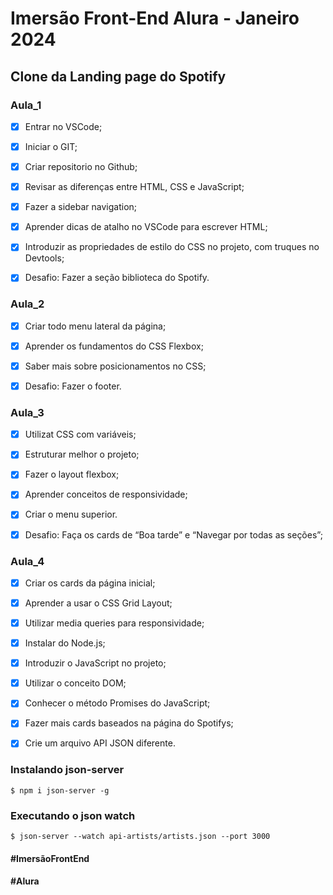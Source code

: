 # Imersão Front-End Alura - Janeiro 2024

## Clone da Landing page do Spotify


### Aula_1

- [X] Entrar no VSCode;
- [X] Iniciar o GIT;
- [X] Criar repositorio no Github;
- [X] Revisar as diferenças entre HTML, CSS e JavaScript;
- [X] Fazer a sidebar navigation;
- [X] Aprender dicas de atalho no VSCode para escrever HTML;
- [X] Introduzir as propriedades de estilo do CSS no projeto, com truques no Devtools;
- [X] Desafio: Fazer a seção biblioteca do Spotify.


### Aula_2

- [X] Criar todo menu lateral da página;
- [X] Aprender os fundamentos do CSS Flexbox;
- [X] Saber mais sobre posicionamentos no CSS;
- [X] Desafio: Fazer o footer.


### Aula_3

- [X] Utilizat CSS com variáveis;
- [X] Estruturar melhor o projeto;
- [X] Fazer o layout flexbox;
- [X] Aprender conceitos de responsividade;
- [X] Criar o menu superior.
- [X] Desafio: Faça os cards de “Boa tarde” e “Navegar por todas as seções”;


### Aula_4

- [X] Criar os cards da página inicial;
- [X] Aprender a usar o CSS Grid Layout;
- [X] Utilizar media queries para responsividade;
- [X] Instalar do Node.js;
- [X] Introduzir o JavaScript no projeto;
- [X] Utilizar o conceito DOM;
- [X] Conhecer o método Promises do JavaScript;
- [X] Fazer mais cards baseados na página do Spotifys;
- [X] Crie um arquivo API JSON diferente.


### Instalando json-server

    $ npm i json-server -g

### Executando o json watch

    $ json-server --watch api-artists/artists.json --port 3000

#### #ImersãoFrontEnd
#### #Alura
